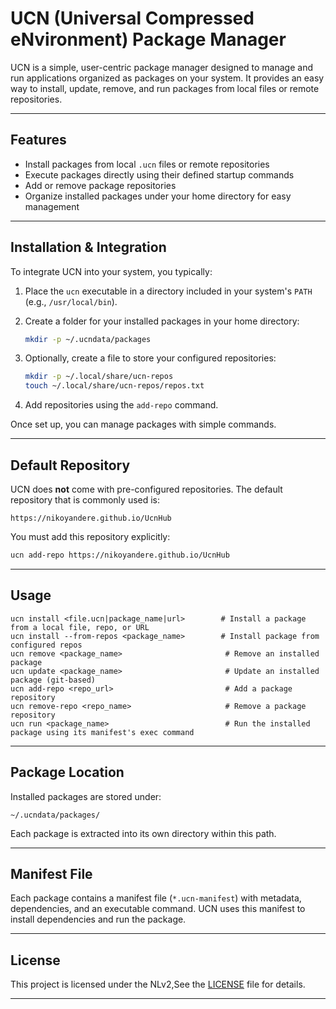 


# UCN (Universal Compressed eNvironment) Package Manager

UCN is a simple, user-centric package manager designed to manage and run applications organized as packages on your system. It provides an easy way to install, update, remove, and run packages from local files or remote repositories.

---

## Features

- Install packages from local `.ucn` files or remote repositories  
- Execute packages directly using their defined startup commands  
- Add or remove package repositories  
- Organize installed packages under your home directory for easy management  

---

## Installation & Integration

To integrate UCN into your system, you typically:

1. Place the `ucn` executable in a directory included in your system's `PATH` (e.g., `/usr/local/bin`).  
2. Create a folder for your installed packages in your home directory:  
   ```bash
   mkdir -p ~/.ucndata/packages

3. Optionally, create a file to store your configured repositories:

   ```bash
   mkdir -p ~/.local/share/ucn-repos
   touch ~/.local/share/ucn-repos/repos.txt
   ```
4. Add repositories using the `add-repo` command.

Once set up, you can manage packages with simple commands.

---

## Default Repository

UCN does **not** come with pre-configured repositories. The default repository that is commonly used is:

```
https://nikoyandere.github.io/UcnHub
```

You must add this repository explicitly:

```bash
ucn add-repo https://nikoyandere.github.io/UcnHub
```

---

## Usage

```
ucn install <file.ucn|package_name|url>        # Install a package from a local file, repo, or URL  
ucn install --from-repos <package_name>        # Install package from configured repos  
ucn remove <package_name>                       # Remove an installed package  
ucn update <package_name>                       # Update an installed package (git-based)  
ucn add-repo <repo_url>                         # Add a package repository  
ucn remove-repo <repo_name>                     # Remove a package repository  
ucn run <package_name>                          # Run the installed package using its manifest's exec command  
```

---

## Package Location

Installed packages are stored under:

```
~/.ucndata/packages/
```

Each package is extracted into its own directory within this path.

---

## Manifest File

Each package contains a manifest file (`*.ucn-manifest`) with metadata, dependencies, and an executable command. UCN uses this manifest to install dependencies and run the package.

---

## License

This project is licensed under the NLv2,See the [LICENSE](LICENSE) file for details.

---
